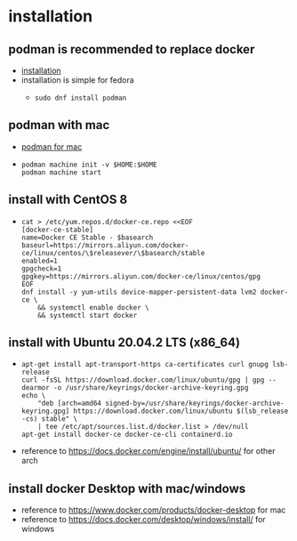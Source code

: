 # installation

## podman is recommended to replace docker
* [installation](https://podman.io/docs/installation)
* installation is simple for fedora
    + ```shell
      sudo dnf install podman
      ```

## podman with mac
* [podman for mac](https://podman.io/docs/installation#macos)
* ```shell
  podman machine init -v $HOME:$HOME
  podman machine start
  ```

## install with CentOS 8

* ```shell
  cat > /etc/yum.repos.d/docker-ce.repo <<EOF
  [docker-ce-stable]
  name=Docker CE Stable - $basearch
  baseurl=https://mirrors.aliyun.com/docker-ce/linux/centos/\$releasever/\$basearch/stable
  enabled=1
  gpgcheck=1
  gpgkey=https://mirrors.aliyun.com/docker-ce/linux/centos/gpg
  EOF
  dnf install -y yum-utils device-mapper-persistent-data lvm2 docker-ce \
      && systemctl enable docker \
      && systemctl start docker
  ```

## install with Ubuntu 20.04.2 LTS (x86_64)

* ```shell
  apt-get install apt-transport-https ca-certificates curl gnupg lsb-release
  curl -fsSL https://download.docker.com/linux/ubuntu/gpg | gpg --dearmor -o /usr/share/keyrings/docker-archive-keyring.gpg
  echo \
      "deb [arch=amd64 signed-by=/usr/share/keyrings/docker-archive-keyring.gpg] https://download.docker.com/linux/ubuntu $(lsb_release -cs) stable" \
      | tee /etc/apt/sources.list.d/docker.list > /dev/null
  apt-get install docker-ce docker-ce-cli containerd.io
  ```
* reference to https://docs.docker.com/engine/install/ubuntu/ for other arch

## install docker Desktop with mac/windows

* reference to https://www.docker.com/products/docker-desktop for mac
* reference to https://docs.docker.com/desktop/windows/install/ for windows
